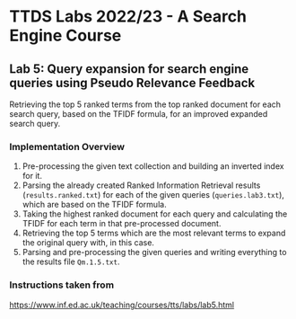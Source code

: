 # TTDS Labs 2022/23 - A Search Engine Course

## Lab 5: Query expansion for search engine queries using Pseudo Relevance Feedback

Retrieving the top 5 ranked terms from the top ranked document for each search query, based on the TFIDF formula, for an improved expanded search query.

### Implementation Overview

1. Pre-processing the given text collection and building an inverted index for it.
2. Parsing the already created Ranked Information Retrieval results (`results.ranked.txt`) for each of the given queries (`queries.lab3.txt`), which are based on the TFIDF formula.
3. Taking the highest ranked document for each query and calculating the TFIDF for each term in that pre-processed document.
4. Retrieving the top 5 terms which are the most relevant terms to expand the original query with, in this case.
5. Parsing and pre-processing the given queries and writing everything to the results file `Qm.1.5.txt`.

### Instructions taken from
https://www.inf.ed.ac.uk/teaching/courses/tts/labs/lab5.html